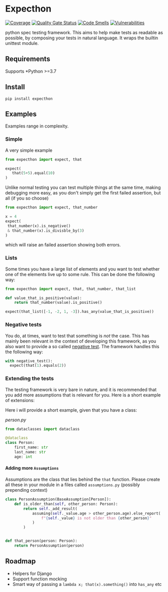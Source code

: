 # Expecthon

[![Coverage](https://sonarcloud.io/api/project_badges/measure?project=svadilfare_expecthon&metric=coverage)](https://sonarcloud.io/dashboard?id=svadilfare_expecthon) [![Quality Gate Status](https://sonarcloud.io/api/project_badges/measure?project=svadilfare_expecthon&metric=alert_status)](https://sonarcloud.io/dashboard?id=svadilfare_expecthon) [![Code Smells](https://sonarcloud.io/api/project_badges/measure?project=svadilfare_expecthon&metric=code_smells)](https://sonarcloud.io/dashboard?id=svadilfare_expecthon) [![Vulnerabilities](https://sonarcloud.io/api/project_badges/measure?project=svadilfare_expecthon&metric=vulnerabilities)](https://sonarcloud.io/dashboard?id=svadilfare_expecthon)

python spec testing framework. This aims to help make tests as readable as
possible, by composing your tests in natural language. It wraps the builtin
unittest module.

## Requirements

Supports \*Python >=3.7

## Install

`pip install expecthon`

## Examples

Examples range in complexity.

### Simple

A very simple example

```python
from expecthon import expect, that

expect(
   that(5+5).equal(10)
)
```

Unlike normal testing you can test multiple things at the same time, making
debugging more easy, as you don't simply get the first failed assertion, but all
(if you so choose)

```python
from expecthon import expect, that_number

x = 4
expect(
 that_number(x).is_negative()
 & that_number(x).is_divisble_by(3)
)
```

which will raise an failed assertion showing both errors.

### Lists

Some times you have a large list of elements and you want to test whether one of
the elements live up to some rule. This can be done the following way:

```python
from expecthon import expect, that, that_number, that_list

def value_that_is_positive(value):
    return that_number(value).is_positive()

expect(that_list([-1, -2, 1, -3]).has_any(value_that_is_positive))
```

### Negative tests

You do, at times, want to test that something is _not_ the case. This has mainly
been relevant in the context of developing this framework, as you also want to
provide a so called [negative
test](https://en.wikipedia.org/wiki/Negative_testing). The framework handles
this the following way:

```python
with negative_test():
  expect(that(1).equals(2))
```

### Extending the tests

The testing framework is very bare in nature, and it is recommended that you add
more assumptions that is relevant for you. Here is a short example of extensions:

Here i will provide a short example, given that you have a class:

_person.py_

```python
from dataclasses import dataclass

@dataclass
class Person:
    first_name: str
    last_name: str
    age: int
```

#### Adding more `Assumptions`

Assumptions are the class that lies behind the `that` function. Please create
all these in your module in a files called `assumptions.py` (possibly prepending
context)

```python
class PersonAssumption(BaseAssumption[Person]):
    def is_older_than(self, other_person: Person):
        return self._add_result(
            assuming(self._value.age > other_person.age).else_report(
                f"{self._value} is not older than {other_person}"
            )
        )


def that_person(person: Person):
    return PersonAssumption(person)
```

## Roadmap

- Helpers for Django
- Support function mocking
- Smart way of passing a `lambda x; that(x).something()` into `has_any` etc
